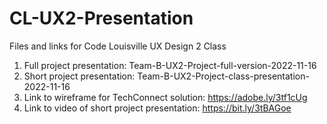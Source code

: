 # CL-UX2-Presentation
Files and links for Code Louisville UX Design 2 Class
1. Full project presentation: Team-B-UX2-Project-full-version-2022-11-16
2. Short project presentation: Team-B-UX2-Project-class-presentation-2022-11-16
3. Link to wireframe for TechConnect solution: https://adobe.ly/3tf1cUg
4. Link to video of short project presentation: https://bit.ly/3tBAGoe
